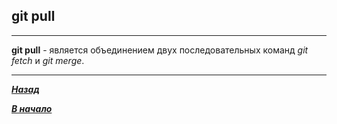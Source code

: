 ## git pull
---

**git pull** - является объединением двух последовательных команд *git fetch* и *git merge*.




---

 [***Назад***](./udsoder.md)

 [***В начало***](../readme.md)
